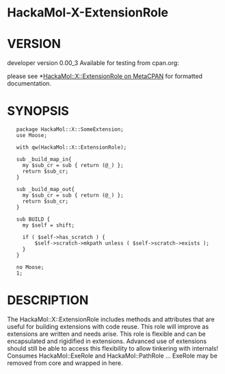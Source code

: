HackaMol-X-ExtensionRole
=====================

VERSION
========
developer version 0.00_3 
Available for testing from cpan.org:

please see *[HackaMol::X::ExtensionRole on MetaCPAN](https://metacpan.org/release/DEMIAN/HackaMol-X-ExtensionRole-0.00_3) for formatted documentation.

SYNOPSIS
========

       package HackaMol::X::SomeExtension;
       use Moose;
    
       with qw(HackaMol::X::ExtensionRole);
    
       sub _build_map_in{
         my $sub_cr = sub { return (@_) };
         return $sub_cr;
       }
    
       sub _build_map_out{
         my $sub_cr = sub { return (@_) };
         return $sub_cr;
       }
    
       sub BUILD {
         my $self = shift;
    
         if ( $self->has_scratch ) {
             $self->scratch->mkpath unless ( $self->scratch->exists );
         }
       }
    
       no Moose;
       1;


DESCRIPTION
============

The HackaMol::X::ExtensionRole includes methods and attributes that are useful for building extensions
with code reuse.  This role will improve as extensions are written and needs arise.  This role is flexible
and can be encapsulated and rigidified in extensions.  Advanced use of extensions should still be able to 
access this flexibility to allow tinkering with internals!  Consumes HackaMol::ExeRole and HackaMol::PathRole
... ExeRole may be removed from core and wrapped in here.

